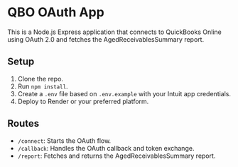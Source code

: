 # QBO OAuth App

This is a Node.js Express application that connects to QuickBooks Online using OAuth 2.0 and fetches the AgedReceivablesSummary report.

## Setup

1. Clone the repo.
2. Run `npm install`.
3. Create a `.env` file based on `.env.example` with your Intuit app credentials.
4. Deploy to Render or your preferred platform.

## Routes

- `/connect`: Starts the OAuth flow.
- `/callback`: Handles the OAuth callback and token exchange.
- `/report`: Fetches and returns the AgedReceivablesSummary report.
